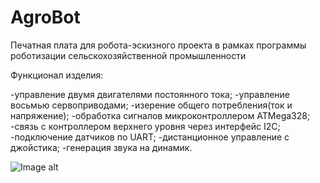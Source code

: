# AgroBot
Печатная плата для робота-эскизного проекта в рамках программы роботизации сельскохозяйственной промышленности

Функционал изделия:

-управление двумя двигателями постоянного тока;
-управление восьмью сервоприводами;
-изерение общего потребления(ток и напряжение);
-обработка сигналов микроконтроллером ATMega328;
-связь с контроллером верхнего уровня через интерфейс I2C;
-подключение датчиков по UART;
-дистанционное управление с джойстика;
-генерация звука на динамик.

![Image alt](https://github.com/VasiliyPodlesniy/PhotoForRepositories/AgrobotPhoto.JPG)
